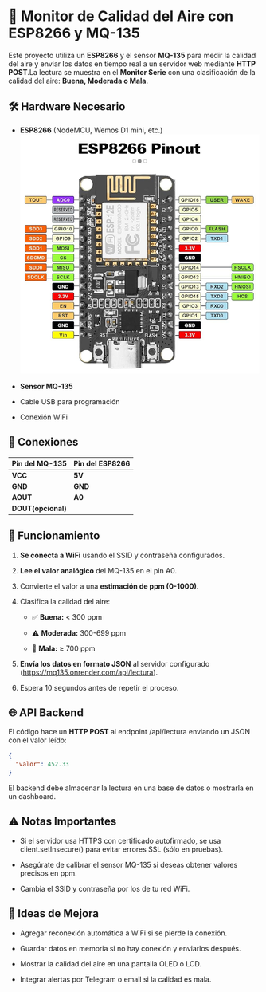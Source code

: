 🌿 Monitor de Calidad del Aire con ESP8266 y MQ-135
===================================================

Este proyecto utiliza un **ESP8266** y el sensor **MQ-135** para medir la calidad del aire y enviar los datos en tiempo real a un servidor web mediante **HTTP POST**.La lectura se muestra en el **Monitor Serie** con una clasificación de la calidad del aire: **Buena, Moderada o Mala**.

🛠️ Hardware Necesario
----------------------

*   **ESP8266** (NodeMCU, Wemos D1 mini, etc.)
    ![Esp8266](frontend/public/Pines_esp8266.jpg)

*   **Sensor MQ-135**
    
*   Cable USB para programación
    
*   Conexión WiFi
    

📌 Conexiones
-------------

| Pin del MQ-135 | Pin del ESP8266 |
|----------------|----------------|
| **VCC**        | **5V**         |
| **GND**        | **GND**        |
| **AOUT**       | **A0**         |
| **DOUT(opcional)**       |                |


📡 Funcionamiento
-----------------

1.  **Se conecta a WiFi** usando el SSID y contraseña configurados.
    
2.  **Lee el valor analógico** del MQ-135 en el pin A0.
    
3.  Convierte el valor a una **estimación de ppm (0-1000)**.
    
4.  Clasifica la calidad del aire:
    
    *   ✅ **Buena:** < 300 ppm
        
    *   ⚠️ **Moderada:** 300-699 ppm
        
    *   🚨 **Mala:** ≥ 700 ppm
        
5.  **Envía los datos en formato JSON** al servidor configurado (https://mq135.onrender.com/api/lectura).
    
6.  Espera 10 segundos antes de repetir el proceso.
    

🌐 API Backend
--------------

El código hace un **HTTP POST** al endpoint /api/lectura enviando un JSON con el valor leído:

```json
{
  "valor": 452.33
}  
```
El backend debe almacenar la lectura en una base de datos o mostrarla en un dashboard.

⚠️ Notas Importantes
--------------------

*   Si el servidor usa HTTPS con certificado autofirmado, se usa client.setInsecure() para evitar errores SSL (sólo en pruebas).
    
*   Asegúrate de calibrar el sensor MQ-135 si deseas obtener valores precisos en ppm.
    
*   Cambia el SSID y contraseña por los de tu red WiFi.
    

🚀 Ideas de Mejora
------------------

*   Agregar reconexión automática a WiFi si se pierde la conexión.
    
*   Guardar datos en memoria si no hay conexión y enviarlos después.
    
*   Mostrar la calidad del aire en una pantalla OLED o LCD.
    
*   Integrar alertas por Telegram o email si la calidad es mala.
